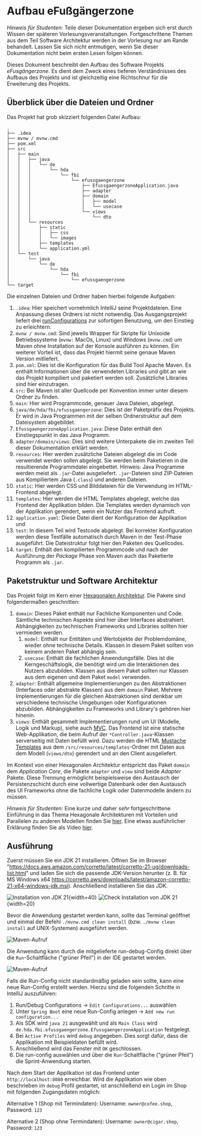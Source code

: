 Aufbau eFußgängerzone
============================

*Hinweis für Studenten:* Teile dieser Dokumentation ergeben sich erst durch Wissen der späteren
Vorlesungsveranstaltungen. Fortgeschrittene Themen aus dem Teil Software Architektur werden in der Vorlesung nur am
Rande behandelt. Lassen Sie sich nicht entmutigen, wenn Sie dieser Dokumentation nicht beim ersten Lesen folgen können.

Dieses Dokument beschreibt den Aufbau des Software Projekts _eFusgängerzone_.
Es dient dem Zweck eines tieferen Verständnisses des Aufbaus des Projekts und ist gleichzeitig eine Richtschnur für die
Erweiterung des Projekts.

## Überblick über die Dateien und Ordner

Das Projekt hat grob skizziert folgenden Datei Aufbau:

```
.
├── .idea
├── mvnw / mvnw.cmd
├── pom.xml
├── src
│   ├── main
│   │   ├── java
│   │   │   └── de
│   │   │       └── hda
│   │   │           └── fbi
│   │   │               └── efussgaengerzone
│   │   │                   ├── EfussgaengerzoneApplication.java
│   │   │                   ├── adapter
│   │   │                   ├── domain
│   │   │                   │   ├── model
│   │   │                   │   └── usecase
│   │   │                   └── views
│   │   │                       └── dto
│   │   └── resources
│   │       ├── static
│   │       │   ├── css
│   │       │   └── images 
│   │       ├── templates
│   │       └── application.yml
│   └── test
│       └── java
│           └── de
│               └── hda
│                   └── fbi
│                       └── efussgaengerzone
└── target
```

Die einzelnen Dateien und Ordner haben hierbei folgende Aufgaben:

1. `.idea`: Hier speichert vornehmlich IntelliJ seine Projektdateien. Eine Anpassung dieses Ordners ist nicht notwendig.
   Das Ausgangsprojekt liefert
   drei [runConfigurations](https://www.jetbrains.com/help/idea/run-debug-configuration.html) zur sofortigen Benutzung,
   um den Einstieg zu erleichtern.
1. `mvnw / mvnw.cmd`: Sind jeweils Wrapper für Skripte für Unixoide Betriebssysteme (`mvnw:` MacOs, Linux) und
   Windows (`mvnw.cmd`) um Maven ohne Installation auf der Konsole ausführen zu können. Ein weiterer Vorteil ist, dass
   das Projekt hiermit seine genaue Maven Version mitliefert.
1. `pom.xml`: Dies ist die Konfiguration für das Build Tool Apache Maven. Es enthält Informationen über die verwendeten
   Libraries und gibt an wie das Projekt kompiliert und paketiert werden soll. Zusätzliche Libraries sind hier
   einzutragen.
1. `src`: Bei Maven ist aller Quellcode per Konvention immer unter diesem Ordner zu finden.
1. `main`: Hier wird Programmcode, genauer Java Dateien, abgelegt.
1. `java/de/hda/fbi/efussgaengerzone`: Dies ist der Paketpräfix des Projekts. Er wird in Java Programmen mit der selben
   Ordnerstruktur auf dem Dateisystem abgebildet.
1. `EfussgaengerzoneApplication.java`: Diese Datei enthält den Einstiegspunkt in das Java Programm.
1. `adapter/domain/views`: Dies sind weitere Unterpakete die im zweiten Teil dieser Dokumentation erklärt werden.
1. `resources`: Hier werden zusätzliche Dateien abgelegt die im Code verwendet werden sollen abgelegt. Sie werden beim
   Paketieren in die resultierende Programmdatei eingebettet. Hinweis: Java Programme werden meist als `.jar`-Datei
   ausgeliefert. `.jar`-Dateien sind ZIP-Dateien aus Kompiliertem Java (`.class`) und anderen Dateien.
1. `static`: Hier werden CSS und Bilddateien für die Verwendung im HTML-Frontend abgelegt.
1. `templates`: Hier werden die HTML Templates abgelegt, welche das Frontend der Applikation bilden. Die Templates
   werden dynamisch von der Applikation gerendert, wenn ein Nutzer das Frontend aufruft.
1. `application.yaml`: Diese Datei dient der Konfiguration der Applikation und
1. `test`: In diesem Teil wird Testcode abgelegt. Bei korrekter Konfiguration werden diese Testfälle automatisch durch
   Maven in der Test-Phase ausgeführt. Die Dateistruktur folgt hier den Paketen des Quellcodes.
1. `target`: Enthält den kompilierten Programmcode und nach der Ausführung der _Package_ Phase von Maven auch das
   Paketierte Programm als `.jar`.

## Paketstruktur und Software Architektur

Das Projekt folgt im Kern
einer [Hexagonalen Architektur](https://en.wikipedia.org/wiki/Hexagonal_architecture_(software)).
Die Pakete sind folgendermaßen geschnitten:

1. `domain`: Dieses Paket enthält nur Fachliche Komponenten und Code. Sämtliche technischen Aspekte sind hier über
   Interfaces abstrahiert. Abhängigkeiten zu technischen Frameworks und Libraries sollten hier vermieden werden.
   1. `model`: Enthält nur Entitäten und Wertobjekte der Problemdomäne, wieder ohne technische Details. Klassen in
      diesem Paket sollten von keinem anderen Paket abhängig sein.
   1. `usecase`: Enthält die fachlichen Anwendungsfälle. Dies ist die Kerngeschäftslogik, die benötigt wird um die
      Interaktionen des Nutzers abzubilden. Klassen aus diesem Paket sollten nur Klassen aus dem eigenen und dem
      Paket `model` verwenden.
1. `adapter`: Enthält allgemeine Implementierungen zu den Abstraktionen (Interfaces oder abstrakte Klassen) aus
   dem `domain` Paket. Mehrere Implementierungen für die gleichen Abstraktionen sind denkbar um verschiedene technische
   Umgebungen oder Konfigurationen abzubilden. Abhängigkeiten zu Frameworks und Library's gehören hier hinenin.
1. `views`: Enthält gesammelt Implementierungen rund um UI (Modelle, Logik und Markup), siehe
   auch [MVC](https://de.wikipedia.org/wiki/Model_View_Controller). Das Frontend ist eine statische Web-Applikation, die
   beim Aufruf der `*Controller.java`-Klassen serverseitig mit Daten befüllt wird. Dazu werden die
   HTML [Mustache Templates](https://mustache.github.io/) aus dem `/src/resources/templates`-Ordner mit Daten aus dem
   Modell (`views/dto`) gerendert und an den Client ausgeliefert.

Im Kontext von einer Hexagonalen Architektur entspricht das Paket `domain` dem _Application Core_, die Pakete `adapter`
und `view` sind beide _Adapter_ Pakete. Diese Trennung ermöglicht beispielsweise den Austausch der Persistenzschicht
durch eine vollwertige Datenbank oder den Austausch des UI Frameworks ohne die fachliche Logik oder Datenmodelle ändern
zu müssen.

*Hinweis für Studenten:* Eine kurze und daher _sehr_ fortgeschrittene Einführung in das Thema Hexagonale Architekturen
mit Vorteilen und Parallelen zu anderen Modellen finden
Sie [hier](https://www.maibornwolff.de/blog/von-schichten-zu-ringen-hexagonale-architekturen-erklaert). Eine etwas
ausführlicher Erklärung finden Sie als Video [hier](https://www.jug-da.de/2020/06/Hexagonale-Architektur/).

## Ausführung

Zuerst müssen Sie ein JDK 21 installieren. Öffnen Sie im Browser "https://docs.aws.amazon.com/corretto/latest/corretto-21-ug/downloads-list.html"
und laden Sie sich die passende JDK-Version herunter (z. B. für MS Windows x64 https://corretto.aws/downloads/latest/amazon-corretto-21-x64-windows-jdk.msi).
Anschließend installieren Sie das JDK.

![Installation von JDK 21](img/install_jdk21.png){width=40}
![Check Installation von JDK 21](img/install_jdk21_check.png){width=20}


Bevor die Anwendung gestartet werden kann, sollte das Terminal geöffnet und einmal der Befehl `./mvnw.cmd clean install`
(bzw. `./mvnw clean install` auf UNIX-Systemen) ausgeführt werden.

![Maven-Aufruf](img/mvn_clean_install.png)


Die Anwendung kann durch die mitgelieferte run-debug-Config direkt über die `Run`-Schaltfläche ("grüner Pfeil") in der IDE gestartet werden.

![Maven-Aufruf](img/run_debug_config.png)

Falls die Run-Config nicht standardmäßig geladen sein sollte, kann eine neue Run-Config erstellt werden.
Hierzu sind die folgenden Schritte in IntelliJ auszuführen:

1. Run/Debug Configurations -> `Edit Configurations...` auswählen
2. Unter `Spring Boot` eine neue Run-Config anlegen -> `Add new run configuration...`
3. Als SDK wird `java 21` ausgewählt und als `Main Class` wird `de.hda.fbi.efussgaengerzone.EfussgaengerzoneApplication` festgelegt.
4. Bei `Active Profiles` wird `debug` angegeben. Dies sorgt dafür, dass die Applikation mit Beispieldaten befüllt wird.
5. Anschließend wird das Fenster mit `OK` geschlossen. 
6. Die run-config auswählen und über die `Run`-Schaltfläche ("grüner Pfeil") die Sprint-Anwendung starten.

Nach dem Start der Applikation ist das Frontend unter `http://localhost:8080` erreichbar. Wird die Applikation wie oben
beschrieben im `debug` Profil gestartet, ist anschließend ein Login im Shop mit folgenden Zugangsdaten möglich:

Alternative 1 (Shop mit Termindaten):
Username: `owner@cofee.shop`, Password: `123`

Alternative 2 (Shop ohne Termindaten):
Username: `owner@cigar.shop`, Password: `123`
